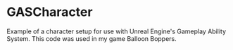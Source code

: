 # GASCharacter
Example of a character setup for use with Unreal Engine's Gameplay Ability System. This code was used in my game Balloon Boppers.
